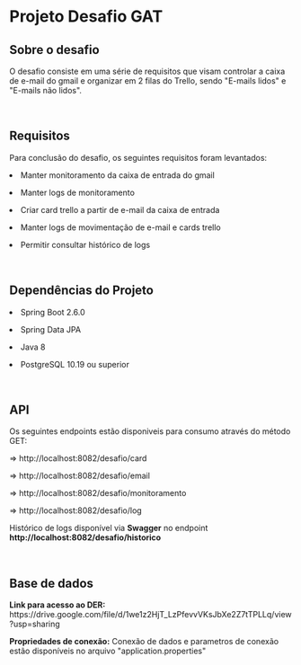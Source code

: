 <h1>Projeto Desafio GAT</h1>
  
<h2> Sobre o desafio</h2>
  <p>
    O desafio consiste em uma série de requisitos que visam controlar a caixa de e-mail do gmail e organizar em 2 filas do Trello, sendo "E-mails lidos" e "E-mails não lidos".
  </p>  

</br>

<h2> Requisitos</h2>
  <p>
    Para conclusão do desafio, os seguintes requisitos foram levantados:
    <p><li> Manter monitoramento da caixa de entrada do gmail</p>
    <p><li> Manter logs de monitoramento</p>
    <p><li> Criar card trello a partir de e-mail da caixa de entrada</p>
    <p><li> Manter logs de movimentação de e-mail e cards trello</p>
    <p><li> Permitir consultar histórico de logs</p>
  </p>

</br>

<h2> Dependências do Projeto</h2>
<p><li> Spring Boot 2.6.0</p>
<p><li> Spring Data JPA</p>
<p><li> Java 8</p>
<p><li> PostgreSQL 10.19 ou superior</p>

</br>

<h2>API</h2>
<p>Os seguintes endpoints estão disponiveis para consumo através do método GET:</p>
<p>=> http://localhost:8082/desafio/card </p>
<p>=> http://localhost:8082/desafio/email </p>
<p>=> http://localhost:8082/desafio/monitoramento</p>
<p>=> http://localhost:8082/desafio/log</p>

<p>Histórico de logs disponível via <strong> Swagger</strong> no endpoint <strong> http://localhost:8082/desafio/historico </strong></p>

</br>

<h2>Base de dados</h2>

<p><strong>Link para acesso ao DER:</strong> https://drive.google.com/file/d/1we1z2HjT_LzPfevvVKsJbXe2Z7tTPLLq/view?usp=sharing </p>
<p><strong>Propriedades de conexão:</strong> Conexão de dados e parametros de conexão estão disponíveis no arquivo "application.properties"</p>
